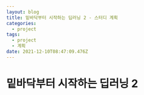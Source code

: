 ```yaml
---
layout: blog
title: 밑바닥부터 시작하는 딥러닝 2 - 스터디 계획
categories:
  - project
tags:
  - project
  - 계획
date: 2021-12-10T08:47:09.476Z
---
```

# 밑바닥부터 시작하는 딥러닝 2